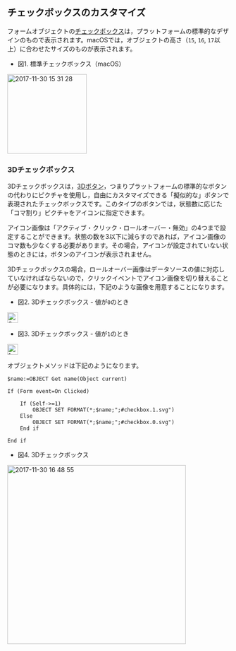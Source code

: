 ## チェックボックスのカスタマイズ

フォームオブジェクトの[チェックボックス](http://doc.4d.com/4Dv16/4D/16.1/Check-Boxes.300-3373477.ja.html)は，プラットフォームの標準的なデザインのもので表示されます。macOSでは，オブジェクトの高さ（``15``, ``16``, ``17``以上）に合わせたサイズのものが表示されます。

* 図1. 標準チェックボックス（macOS）

<img width="180" alt="2017-11-30 15 31 28" src="https://user-images.githubusercontent.com/10509075/33419365-611668a0-d5ed-11e7-9a95-699fbe253968.png">

### 3Dチェックボックス

3Dチェックボックスは，[3Dボタン](http://doc.4d.com/4Dv16/4D/16.1/3D-Buttons-3D-Check-Boxes-and-3D-Radio-Buttons.300-3373467.ja.html)，つまりプラットフォームの標準的なボタンの代わりにピクチャを使用し，自由にカスタマイズできる「擬似的な」ボタンで表現されたチェックボックスです。このタイプのボタンでは，状態数に応じた「コマ割り」ピクチャをアイコンに指定できます。

アイコン画像は「アクティブ・クリック・ロールオーバー・無効」の4つまで設定することができます。状態の数を3以下に減らすのであれば，アイコン画像のコマ数も少なくする必要があります。その場合，アイコンが設定されていない状態のときには，ボタンのアイコンが表示されません。

3Dチェックボックスの場合，ロールオーバー画像はデータソースの値に対応していなければならないので，クリックイベントでアイコン画像を切り替えることが必要になります。具体的には，下記のような画像を用意することになります。

* 図2. 3Dチェックボックス - 値が``0``のとき

<img alt="0" width="24" src="https://user-images.githubusercontent.com/10509075/33419452-cb5b33a8-d5ed-11e7-9c62-68906687cdec.png" />

* 図3. 3Dチェックボックス - 値が``1``のとき

<img alt="1" width="24" src="https://user-images.githubusercontent.com/10509075/33419472-e497c674-d5ed-11e7-8129-3e47b37e6b72.png" />

オブジェクトメソッドは下記のようになります。

```
$name:=OBJECT Get name(Object current)

If (Form event=On Clicked)
	
	If (Self->=1)
		OBJECT SET FORMAT(*;$name;";#checkbox.1.svg")
	Else 
		OBJECT SET FORMAT(*;$name;";#checkbox.0.svg")
	End if 
	
End if 
```

* 図4. 3Dチェックボックス 

<img width="405" alt="2017-11-30 16 48 55" src="https://user-images.githubusercontent.com/10509075/33419575-624ea8d0-d5ee-11e7-984e-562e5e478293.png">
